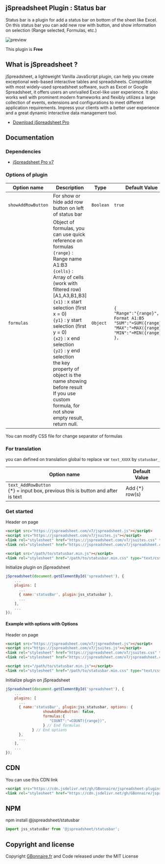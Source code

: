 ## jSpreadsheet Plugin : Status bar

 Status bar is a plugin for add a status bar on bottom of the sheet like Excel. On this status bar you can add new row with button, and show information on selection (Range selected, Formulas, etc.)

![preview](https://user-images.githubusercontent.com/52194475/94404123-c484cd00-016e-11eb-8f27-c978019f181e.png)


This plugin is **Free**

## What is jSpreadsheet ?

jSpreadsheet, a lightweight Vanilla JavaScript plugin, can help you create exceptional web-based interactive tables and spreadsheets. Compatible with most widely-used spreadsheet software, such as Excel or Google Spreadsheet, it offers users an unrivalled Excel-like user experience. It also works well with prominent modern frameworks and flexibly utilizes a large collection of events, extensions and configurations to meet different application requirements. Impress your clients with a better user experience and a great dynamic interactive data management tool.

- [Download jSpreadsheet Pro](https://www.jspreadsheet.com) 

## Documentation

### Dependencies

- [jSpreadsheet Pro v7](https://www.jspreadsheet.com/v7)  

### Options of plugin

<table>
	<thead>
		<tr>
			<th>Option name</th>
			<th>Description</th>
			<th>Type</th>
			<th>Default Value</th>
		</tr>
	</thead>
	<tbody>
		<tr>
			<td><code>showAddRowButton</code></td>
			<td>For show or hide add row button on left of status bar</td>
			<td><code>Boolean</code></td>
			<td><code>true</code></td>
		</tr>
		<tr>
			<td><code>formulas</code></td>
			<td>Object of formulas, you can use quick reference on formulas<br>
      <code>{range}</code> : Range name A1:B3<br>
      <code>{cells}</code> : Array of cells (work with filtered row) [A1,A3,B1,B3]<br>
      <code>{x1}</code> : x start selection (first x = 0)<br>
      <code>{y1}</code> : y start selection (first y = 0)<br>
      <code>{x2}</code> : x end selection<br>
      <code>{y2}</code> : y end selection<br>
      the key property of object is the name showing before result<br>If you use custom formula, for not show empty result, return null.
      </td>
			<td><code>Object</code></td>
			<td><code>{
"Range":"{range}", // Format A1:B5
"SUM":"=SUM({range})",
"MAX":"=MAX({range})",
"MIN":"=MIN({range})"
},</code></td>
		</tr>
	</tbody>
</table>

You can modify CSS file for change separator of formulas

### For translation
you can defined on translation global to replace var <code>text_XXXX</code> by <code>statusbar_</code>
<table>
	<thead>
		<tr>
			<th>Option name</th>
			<th>Default Value</th>
		</tr>
	</thead>
	<tbody>
		<tr>
			<td><code>text_AddRowButton</code><br>
				{*} = input box, previous this is button and after is text</td>
			<td>Add {*} row(s)</td>
		</tr>
	</tbody>
</table>


### Get started

Header on page
```HTML
<script src="https://jspreadsheet.com/v7/jspreadsheet.js"></script>
<script src="https://jspreadsheet.com/v7/jsuites.js"></script>
<link rel="stylesheet" href="https://jspreadsheet.com/v7/jsuites.css" type="text/css" />
<link rel="stylesheet" href="https://jspreadsheet.com/v7/jspreadsheet.css" type="text/css" />

<script src="/path/to/statusbar.min.js"></script>
<link rel="stylesheet" href="/path/to/statusbar.min.css" type="text/css" />
```

Initialize plugin on jSpreadsheet
```JavaScript
jSpreadsheet(document.getElementById('spreadsheet'), {
	...
	plugins: [
      ...
      { name:'statusBar', plugin:jss_statusbar },
      ...  
    ],
    ...
});
```

#### Example with options with Options

Header on page
```HTML
<script src="https://jspreadsheet.com/v7/jspreadsheet.js"></script>
<script src="https://jspreadsheet.com/v7/jsuites.js"></script>
<link rel="stylesheet" href="https://jspreadsheet.com/v7/jsuites.css" type="text/css" />
<link rel="stylesheet" href="https://jspreadsheet.com/v7/jspreadsheet.css" type="text/css" />

<script src="/path/to/statusbar.min.js"></script>
<link rel="stylesheet" href="/path/to/statusbar.min.css" type="text/css" />
```

Initialize plugin on jSpreadsheet
```JavaScript
jSpreadsheet(document.getElementById('spreadsheet'), {
	...
	plugins: [
      ...
      { name:'statusBar', plugin:jss_statusbar, options: { 
                 showAddRowButton: false, 
                 formulas:{
                    "COUNT":"=COUNT({range})",
                 } // End formulas
            } // End options
      },
      ...  
    ],
    ...
});
```

## CDN

You can use this CDN link
```HTML
<script src="https://cdn.jsdelivr.net/gh/GBonnaire/jspreadsheet-plugins-and-editors@latest/plugins/dist/statusbar.min.js"></script>
<link rel="stylesheet" href="https://cdn.jsdelivr.net/gh/GBonnaire/jspreadsheet-plugins-and-editors@latest/plugins/dist/statusbar.min.css" type="text/css" />
```

## NPM
npm install @jspreadsheet/statusbar
```javascript
import jss_statusBar from '@jspreadsheet/statusbar';
```

## Copyright and license

Copyright [GBonnaire.fr](https://www.gbonnaire.fr) and Code released under the MIT License
